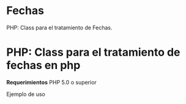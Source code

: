 # Fechas
PHP: Class para el tratamiento de Fechas. 
<h1>PHP: Class para el tratamiento de fechas en php </h1>

<b>Requerimientos</b>
PHP 5.0 o superior

Ejemplo de uso 

<?php

require_once 'Fechas.php';

// Asignamos el valor de la Fecha a la variable $fecha

$fecha = date( 'd-m-Y');



echo 'Fecha de hoy: ' . Fechas::getHoy('ES')

echo 'Dia' . Fechas::setDia( $fecha ) ;

echo 'Mes' . Fechas::setMes( $fecha );

echo 'Año ' . Fechas::setAnio( $fecha ) ;

echo 'Meses ' . Fechas::setMeses( $fecha )

echo Fechas::setFecha_db($fecha, 'ES');

 echo Fechas::setFecha_db($fecha, 'US');





?>

